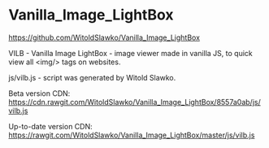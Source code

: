 # Vanilla_Image_LightBox
https://github.com/WitoldSlawko/Vanilla_Image_LightBox

VILB - Vanilla Image LightBox - image viewer made in vanilla JS, to quick view all &lt;img/> tags on websites.

js/vilb.js - script was generated by Witold Slawko.

Beta version CDN:
https://cdn.rawgit.com/WitoldSlawko/Vanilla_Image_LightBox/8557a0ab/js/vilb.js

Up-to-date version CDN:
https://rawgit.com/WitoldSlawko/Vanilla_Image_LightBox/master/js/vilb.js
